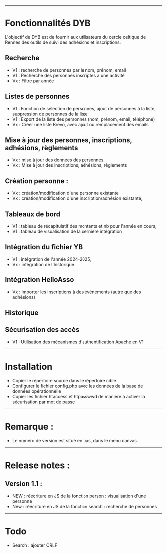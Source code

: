 --------------------------------------------------
# Fonctionnalités DYB
L'objectif de DYB est de fournir aux utilisateurs du cercle celtique de Rennes des outils de suivi des adhésions et inscriptions.

## Recherche
- V1 : recherche de personnes par le nom, prénom, email
- V1 : Recherche des personnes inscriptes à une activité
- Vx : Filtre par année

## Listes de personnes
- V1 : Fonction de sélection de personnes, ajout de personnes à la liste, suppression de personnes de la liste
- V1 : Export de la liste des personnes (nom, prénom, email, téléphone)
- Vx : Créer une liste Brevo, avec ajout ou remplacement des emails

## Mise à jour des personnes, inscriptions, adhésions, règlements
- Vx : mise à jour des données des personnes
- Vx : Mise à jour des inscriptions, adhésions, règlements 
## Création personne :
- Vx : création/modification d'une personne existante
- Vx : création/modification d'une inscription/adhésion existante,

## Tableaux de bord 
- V1 : tableau de récapitulatif des montants et nb pour l'année en cours,
- V1 : tableau de visualisation de la dernière intégration

## Intégration du fichier YB
- V1 : intégration de l'année 2024-2025,
- Vx : intégration de l'historique.

## Intégration HelloAsso
- Vx : importer les inscriptions à des événements (autre que des adhésions)

## Historique 

## Sécurisation des accès
- V1 : Utilisation des mécanismes d'authentification Apache en V1

----------------------------------------------------------------------------------------
# Installation
- Copier le répertoire source dans le répertoire cible
- Configurer le fichier config.php avec les données de la base de données opérationnelle
- Copier les fichier htaccess et htpasswwd de manière à activer la sécurisation par mot de passe
---------------------------------------------------------------------------------------
# Remarque : 
- Le numéro de version est situé en bas, dans le menu canvas.
---------------------------------------------------------------------------------------
# Release notes : 
## Version 1.1 : 
- NEW : réécriture en JS de la fonction person : visualisation d'une personne
- New : réécriture en JS de  la fonction search : recherche de personnes

---------------------------------------------------------------------------------------
# Todo
- Search : ajouter CRLF


    
